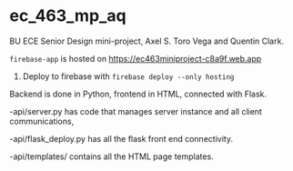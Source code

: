 # ec_463_mp_aq
BU ECE Senior Design mini-project, Axel S. Toro Vega and Quentin Clark.

`firebase-app` is hosted on https://ec463miniproject-c8a9f.web.app

1. Deploy to firebase with `firebase deploy --only hosting`

Backend is done in Python, frontend in HTML, connected with Flask.

-api/server.py has code that manages server instance and all client communications, 

-api/flask_deploy.py has all the flask front end connectivity.

-api/templates/ contains all the HTML page templates.
